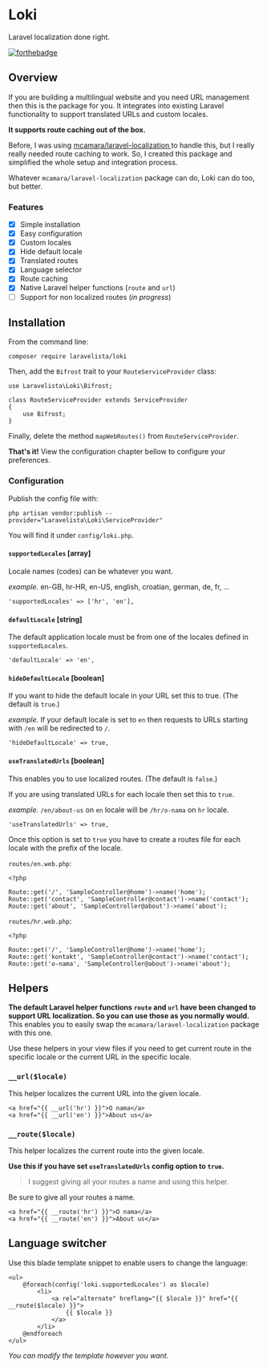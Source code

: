 # Loki

Laravel localization done right.

[![forthebadge](https://forthebadge.com/images/badges/powered-by-electricity.svg)](https://forthebadge.com)

## Overview

If you are building a multilingual website and you need URL management then this is the package for you. It integrates into existing Laravel functionality to support translated URLs and custom locales.

**It supports route caching out of the box.**

Before, I was using [mcamara/laravel-localization
](https://github.com/mcamara/laravel-localization) to handle this, but I really really needed route caching to work. So, I created this package and simplified the whole setup and integration process.

Whatever `mcamara/laravel-localization` package can do, Loki can do too, but better.

### Features

- [x] Simple installation
- [x] Easy configuration
- [x] Custom locales
- [x] Hide default locale
- [x] Translated routes
- [x] Language selector
- [x] Route caching
- [x] Native Laravel helper functions (`route` and `url`)
- [ ] Support for non localized routes (_in progress_)

## Installation

From the command line:

```
composer require laravelista/loki
```

Then, add the `Bifrost` trait to your `RouteServiceProvider` class:

```
use Laravelista\Loki\Bifrost;

class RouteServiceProvider extends ServiceProvider
{
    use Bifrost;
}
```

Finally, delete the method `mapWebRoutes()` from `RouteServiceProvider`.

**That's it!** View the configuration chapter bellow to configure your preferences.

### Configuration

Publish the config file with:

```
php artisan vendor:publish --provider="Laravelista\Loki\ServiceProvider"
```

You will find it under `config/loki.php`.

#### `supportedLocales` [array]

Locale names (codes) can be whatever you want.

_example._ en-GB, hr-HR, en-US, english, croatian, german, de, fr, ...

```
'supportedLocales' => ['hr', 'en'],
```

#### `defaultLocale` [string]

The default application locale must be from one of the locales defined in `supportedLocales`.

```
'defaultLocale' => 'en',
```

#### `hideDefaultLocale` [boolean]

If you want to hide the default locale in your URL set this to true. (The default is `true`.)

_example._ If your default locale is set to `en` then requests to URLs starting with `/en` will be redirected to `/`.

```
'hideDefaultLocale' => true,
```

#### `useTranslatedUrls` [boolean]

This enables you to use localized routes. (The default is `false`.)

If you are using translated URLs for each locale then set this to `true`.

_example._ `/en/about-us` on `en` locale will be `/hr/o-nama` on `hr` locale.

```
'useTranslatedUrls' => true,
```

Once this option is set to  `true` you have to create a routes file for each locale with the prefix of the locale.

`routes/en.web.php`:

```
<?php

Route::get('/', 'SampleController@home')->name('home');
Route::get('contact', 'SampleController@contact')->name('contact');
Route::get('about', 'SampleController@about')->name('about');
```

`routes/hr.web.php`:

```
<?php

Route::get('/', 'SampleController@home')->name('home');
Route::get('kontakt', 'SampleController@contact')->name('contact');
Route::get('o-nama', 'SampleController@about')->name('about');
```

## Helpers

**The default Laravel helper functions `route` and `url` have been changed to support URL localization. So you can use those as you normally would.** This enables you to easily swap the `mcamara/laravel-localization` package with this one.

Use these helpers in your view files if you need to get current route in the specific locale or the current URL in the specific locale.

### `__url($locale)`

This helper localizes the current URL into the given locale.

```
<a href="{{ __url('hr') }}">O nama</a>
<a href="{{ __url('en') }}">About us</a>
```

### `__route($locale)`

This helper localizes the current route into the given locale.

**Use this if you have set `useTranslatedUrls` config option to `true`.**

> I suggest giving all your routes a name and using this helper.

Be sure to give all your routes a name.

```
<a href="{{ __route('hr') }}">O nama</a>
<a href="{{ __route('en') }}">About us</a>
```

## Language switcher

Use this blade template snippet to enable users to change the language:

```
<ul>
    @foreach(config('loki.supportedLocales') as $locale)
        <li>
            <a rel="alternate" hreflang="{{ $locale }}" href="{{ __route($locale) }}">
                {{ $locale }}
            </a>
        </li>
    @endforeach
</ul>
```

_You can modify the template however you want._



